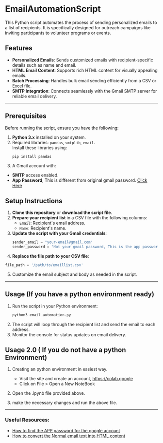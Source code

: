 # EmailAutomationScript
This Python script automates the process of sending personalized emails to a list of recipients. It is specifically designed for outreach campaigns like inviting participants to volunteer programs or events.


## Features

- **Personalized Emails**: Sends customized emails with recipient-specific details such as name and email.
- **HTML Email Content**: Supports rich HTML content for visually appealing emails.
- **Batch Processing**: Handles bulk email sending efficiently from a CSV or Excel file.
- **SMTP Integration**: Connects seamlessly with the Gmail SMTP server for reliable email delivery.

---

## Prerequisites

Before running the script, ensure you have the following:

1. **Python 3.x** installed on your system.
2. Required libraries: `pandas`, `smtplib`, `email`.  
   Install these libraries using:
   ```bash
   pip install pandas
3. A Gmail account with:
  - **SMTP** access enabled.
  - **App Password**, This is different from original gmail password. [Click Here](https://www.hostpapa.com/knowledgebase/how-to-create-and-use-google-app-passwords/)

## Setup Instructions
1. **Clone this repository** or **download the script file**.
2. **Prepare your recipient list** in a CSV file with the following columns:
   - `Email`: Recipient's email address.
   - `Name`: Recipient's name.
3. **Update the script with your Gmail credentials**:
   ```python
   sender_email = "your-email@gmail.com"
   sender_password = "Not your gmail password, This is the app password." (Visit the useful Resources below to find the APP password)
 4. **Replace the file path to your CSV file**:
   ```python
   file_path = '/path/to/emaillist.csv'
   ```

5. Customize the email subject and body as needed in the script.

---

## Usage (If you have a python environment ready)
1. Run the script in your Python environment:
   ```bash
   python3 email_automation.py
2. The script will loop through the recipient list and send the email to each address.
3. Monitor the console for status updates on email delivery.
   
## Usage 2.0 ( If you do not have a python Environment)
1. Creating an python environment in easiest way.
   - Visit the site and create an account, https://colab.google
   - Click on File > Open a New NoteBook
     
2. Open the .ipynb file provided above.
3. make the necessary changes and run the above file.

---

### Useful Resources:
- [How to find the APP password for the google account](https://www.hostpapa.com/knowledgebase/how-to-create-and-use-google-app-passwords/)
- [How to convert the Normal email text into HTML content](https://www.textfixer.com/html/convert-email-to-html.php)

